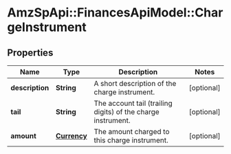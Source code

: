 # AmzSpApi::FinancesApiModel::ChargeInstrument

## Properties
Name | Type | Description | Notes
------------ | ------------- | ------------- | -------------
**description** | **String** | A short description of the charge instrument. | [optional] 
**tail** | **String** | The account tail (trailing digits) of the charge instrument. | [optional] 
**amount** | [**Currency**](Currency.md) | The amount charged to this charge instrument. | [optional] 



